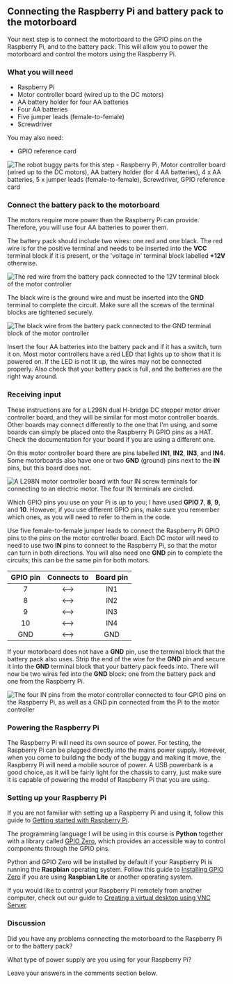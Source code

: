 ## Connecting the Raspberry Pi and battery pack to the motorboard

Your next step is to connect the motorboard to the GPIO pins on the Raspberry Pi, and to the battery pack. This will allow you to power the motorboard and control the motors using the Raspberry Pi.

### What you will need

+ Raspberry Pi
+ Motor controller board (wired up to the DC motors)
+ AA battery holder for four AA batteries
+ Four AA batteries
+ Five jumper leads (female-to-female)
+ Screwdriver

You may also need:

+ GPIO reference card

![The robot buggy parts for this step - Raspberry Pi, Motor controller board (wired up to the DC motors), AA battery holder (for 4 AA batteries), 4 x AA batteries, 5 x jumper leads (female-to-female), Screwdriver, GPIO reference card](https://rpf-futurelearn.s3-eu-west-1.amazonaws.com/Robotics+-+Robot+Buggy/Photographs/1_6-parts-for-motor-board-raspberry-pi-and-battery-pack.jpg)

### Connect the battery pack to the motorboard

The motors require more power than the Raspberry Pi can provide. Therefore, you will use four AA batteries to power them.

The battery pack should include two wires: one red and one black. The red wire is for the positive terminal and needs to be inserted into the **VCC** terminal block if it is present, or the 'voltage in' terminal block labelled **+12V** otherwise.

![The red wire from the battery pack connected to the 12V terminal block of the motor controller](https://rpf-futurelearn.s3-eu-west-1.amazonaws.com/Robotics+-+Robot+Buggy/Photographs/1_6-battery-pack-red-wire-motor-controller.jpg)

The black wire is the ground wire and must be inserted into the **GND** terminal to complete the circuit. Make sure all the screws of the terminal blocks are tightened securely.

![The black wire from the battery pack connected to the GND terminal block of the motor controller](https://rpf-futurelearn.s3-eu-west-1.amazonaws.com/Robotics+-+Robot+Buggy/Photographs/1_6-battery-pack-black-wire-motor-controller.jpg)

Insert the four AA batteries into the battery pack and if it has a switch, turn it on. Most motor controllers have a red LED that lights up to show that it is powered on. If the LED is not lit up, the wires may not be connected properly. Also check that your battery pack is full, and the batteries are the right way around.

### Receiving input

These instructions are for a L298N dual H-bridge DC stepper motor driver controller board, and they will be similar for most motor controller boards. Other boards may connect differently to the one that I'm using, and some boards can simply be placed onto the Raspberry Pi GPIO pins as a HAT. Check the documentation for your board if you are using a different one.

On this motor controller board there are pins labelled **IN1**, **IN2**, **IN3**, and **IN4**. Some motorboards also have one or two **GND** (ground) pins next to the **IN** pins, but this board does not.

![A L298N motor controller board with four IN screw terminals for connecting to an electric motor. The four IN terminals are circled.](https://rpf-futurelearn.s3-eu-west-1.amazonaws.com/Robotics+-+Robot+Buggy/Photographs/1_6-motor-controller-board-in-circled.jpg)

Which GPIO pins you use on your Pi is up to you; I have used **GPIO 7**, **8**, **9**, and **10**. However, if you use different GPIO pins, make sure you remember which ones, as you will need to refer to them in the code.

Use five female-to-female jumper leads to connect the Raspberry Pi GPIO pins to the pins on the motor controller board. Each DC motor will need to need to use two **IN** pins to connect to the Raspberry Pi, so that the motor can turn in both directions. You will also need one **GND** pin to complete the circuits; this can be the same pin for both motors.

| GPIO pin   | Connects to   | Board pin   |
|:----------:|:-------------:|:-----------:|
|7           |<–>            |IN1          |
|8           |<–>            |IN2          |
|9           |<–>            |IN3          |
|10          |<–>            |IN4          |
|GND         |<–>            |GND          |

If your motorboard does not have a **GND** pin, use the terminal block that the battery pack also uses. Strip the end of the wire for the **GND** pin and secure it into the **GND** terminal block that your battery pack feeds into. There will now be two wires fed into the **GND** block: one from the battery pack and one from the Raspberry Pi.

![The four IN pins from the motor controller connected to four GPIO pins on the Raspberry Pi, as well as a GND pin connected from the Pi to the motor controller](https://rpf-futurelearn.s3-eu-west-1.amazonaws.com/Robotics+-+Robot+Buggy/Photographs/1_6-motor-controller-connected-to-raspberry-pi.jpg)

### Powering the Raspberry Pi

The Raspberry Pi will need its own source of power. For testing, the Raspberry Pi can be plugged directly into the mains power supply. However, when you come to building the body of the buggy and making it move, the Raspberry Pi will need a mobile source of power. A USB powerbank is a good choice, as it will be fairly light for the chassis to carry, just make sure it is capable of powering the model of Raspberry Pi that you are using.

### Setting up your Raspberry Pi

If you are not familiar with setting up a Raspberry Pi and using it, follow this guide to [Getting started with Raspberry Pi](https://projects.raspberrypi.org/en/projects/raspberry-pi-getting-started).

The programming language I will be using in this course is **Python** together with a library called [GPIO Zero](https://gpiozero.readthedocs.io/en/stable/index.html), which provides an accessible way to control components through the GPIO pins.

Python and GPIO Zero will be installed by default if your Raspberry Pi is running the **Raspbian** operating system. Follow this guide to [Installing GPIO Zero](https://gpiozero.readthedocs.io/en/stable/installing.html) if you are using **Raspbian Lite** or another operating system.

If you would like to control your Raspberry Pi remotely from another computer, check out our guide to [Creating a virtual desktop using VNC Server](https://www.raspberrypi.org/documentation/remote-access/vnc/).

### Discussion

Did you have any problems connecting the motorboard to the Raspberry Pi or to the battery pack?

What type of power supply are you using for your Raspberry Pi?

Leave your answers in the comments section below.

